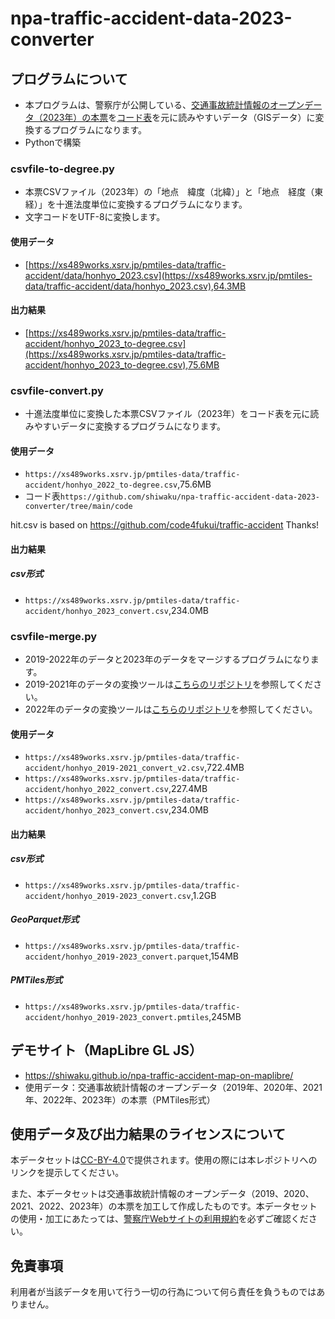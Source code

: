 # npa-traffic-accident-data-2023-converter
## プログラムについて
- 本プログラムは、警察庁が公開している、[交通事故統計情報のオープンデータ（2023年）の本票](https://www.npa.go.jp/publications/statistics/koutsuu/opendata/2023/opendata_2023.html)を[コード表](https://www.npa.go.jp/publications/statistics/koutsuu/opendata/2023/opendata_2023.html)を元に読みやすいデータ（GISデータ）に変換するプログラムになります。
- Pythonで構築

### csvfile-to-degree.py
- 本票CSVファイル（2023年）の「地点　緯度（北緯）」と「地点　経度（東経）」を十進法度単位に変換するプログラムになります。
- 文字コードをUTF-8に変換します。

#### 使用データ
- [https://xs489works.xsrv.jp/pmtiles-data/traffic-accident/data/honhyo_2023.csv](https://xs489works.xsrv.jp/pmtiles-data/traffic-accident/data/honhyo_2023.csv),64.3MB

#### 出力結果
- [https://xs489works.xsrv.jp/pmtiles-data/traffic-accident/honhyo_2023_to-degree.csv](https://xs489works.xsrv.jp/pmtiles-data/traffic-accident/honhyo_2023_to-degree.csv),75.6MB  

### csvfile-convert.py
- 十進法度単位に変換した本票CSVファイル（2023年）をコード表を元に読みやすいデータに変換するプログラムになります。

#### 使用データ
- `https://xs489works.xsrv.jp/pmtiles-data/traffic-accident/honhyo_2022_to-degree.csv`,75.6MB
- コード表`https://github.com/shiwaku/npa-traffic-accident-data-2023-converter/tree/main/code`

hit.csv is based on https://github.com/code4fukui/traffic-accident Thanks!

#### 出力結果
##### csv形式
- `https://xs489works.xsrv.jp/pmtiles-data/traffic-accident/honhyo_2023_convert.csv`,234.0MB  

### csvfile-merge.py
- 2019-2022年のデータと2023年のデータをマージするプログラムになります。
- 2019-2021年のデータの変換ツールは[こちらのリポジトリ](https://github.com/shiwaku/npa-traffic-accident-data-converter)を参照してください。
- 2022年のデータの変換ツールは[こちらのリポジトリ](https://github.com/shiwaku/npa-traffic-accident-data-2022-converter)を参照してください。

#### 使用データ
- `https://xs489works.xsrv.jp/pmtiles-data/traffic-accident/honhyo_2019-2021_convert_v2.csv`,722.4MB  
- `https://xs489works.xsrv.jp/pmtiles-data/traffic-accident/honhyo_2022_convert.csv`,227.4MB
- `https://xs489works.xsrv.jp/pmtiles-data/traffic-accident/honhyo_2023_convert.csv`,234.0MB  

#### 出力結果
##### csv形式
- `https://xs489works.xsrv.jp/pmtiles-data/traffic-accident/honhyo_2019-2023_convert.csv`,1.2GB  
##### GeoParquet形式
- `https://xs489works.xsrv.jp/pmtiles-data/traffic-accident/honhyo_2019-2023_convert.parquet`,154MB
##### PMTiles形式
- `https://xs489works.xsrv.jp/pmtiles-data/traffic-accident/honhyo_2019-2023_convert.pmtiles`,245MB

## デモサイト（MapLibre GL JS）
- https://shiwaku.github.io/npa-traffic-accident-map-on-maplibre/
- 使用データ：交通事故統計情報のオープンデータ（2019年、2020年、2021年、2022年、2023年）の本票（PMTiles形式）

## 使用データ及び出力結果のライセンスについて
本データセットは[CC-BY-4.0](https://pmtiles-data.s3.ap-northeast-1.amazonaws.com/traffic-accident/LICENSE)で提供されます。使用の際には本レポジトリへのリンクを提示してください。

また、本データセットは交通事故統計情報のオープンデータ（2019、2020、2021、2022、2023年）の本票を加工して作成したものです。本データセットの使用・加工にあたっては、[警察庁Webサイトの利用規約](https://www.npa.go.jp/rules/index.html)を必ずご確認ください。

## 免責事項
利用者が当該データを用いて行う一切の行為について何ら責任を負うものではありません。
